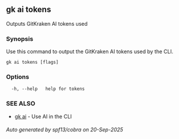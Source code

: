 ## gk ai tokens

Outputs GitKraken AI tokens used

### Synopsis


Use this command to output the GitKraken AI tokens used by the CLI.


```
gk ai tokens [flags]
```

### Options

```
  -h, --help   help for tokens
```

### SEE ALSO

* [gk ai](gk_ai.md)	 - Use AI in the CLI

###### Auto generated by spf13/cobra on 20-Sep-2025

